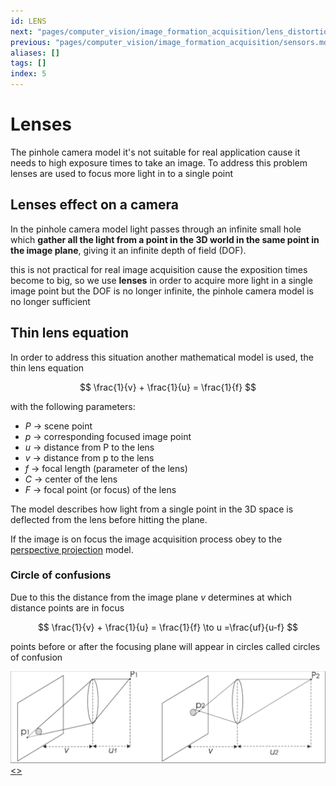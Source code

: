 ```yaml
---
id: LENS
next: "pages/computer_vision/image_formation_acquisition/lens_distortion.md"
previous: "pages/computer_vision/image_formation_acquisition/sensors.md"
aliases: []
tags: []
index: 5
---
```


# Lenses

The pinhole camera model it's not suitable for real application cause it needs to high exposure times to take an image. To address this problem lenses are used to focus more light in to a single point

## Lenses effect on a camera

In the pinhole camera model light passes through an infinite small hole which **gather all the light from a point in the 3D world in the same point in the image plane**, giving it an infinite depth of field (DOF).

this is not practical for real image acquisition cause the exposition times become to big, so we use **lenses** in order to acquire more light in a single image point but the DOF is no longer infinite, the pinhole camera model is no longer sufficient

## Thin lens equation

In order to address this situation another mathematical model is used, the thin lens equation

$$
\frac{1}{v} + \frac{1}{u} = \frac{1}{f}
$$


with the following parameters:

- $P$ -> scene point
- $p$ -> corresponding focused image point
- $u$ -> distance from P to the lens
- $v$ -> distance from p to the lens
- $f$ -> focal length (parameter of the lens)
- $C$ -> center of the lens
- $F$ -> focal point (or focus) of the lens

The model describes how light from a single point in the 3D space is deflected from the lens before hitting the plane.

If the image is on focus the image acquisition process obey to the [perspective projection](pages/computer_vision/image_formation_acquisition/perspective_projection.md) model.

### Circle of confusions

Due to this the distance from the image plane $v$ determines at which distance points are in focus

$$
\frac{1}{v} + \frac{1}{u} = \frac{1}{f} \to u =\frac{uf}{u-f}
$$

points before or after the focusing plane will appear in circles called circles of confusion

![](assets/computer_vision/Pasted_image_20240221202723.png)
[<](pages/computer_vision/image_formation_acquisition/sensors.md)[>](pages/computer_vision/image_formation_acquisition/lens_distortion.md)
